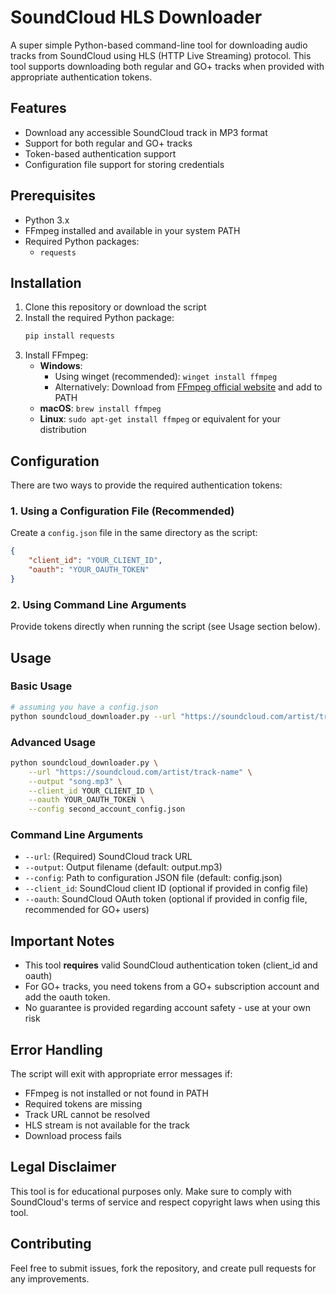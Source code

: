 # SoundCloud HLS Downloader

A super simple Python-based command-line tool for downloading audio tracks from SoundCloud using HLS (HTTP Live Streaming) protocol. This tool supports downloading both regular and GO+ tracks when provided with appropriate authentication tokens.

## Features

- Download any accessible SoundCloud track in MP3 format
- Support for both regular and GO+ tracks
- Token-based authentication support
- Configuration file support for storing credentials

## Prerequisites

- Python 3.x
- FFmpeg installed and available in your system PATH
- Required Python packages:
  - `requests`

## Installation

1. Clone this repository or download the script
2. Install the required Python package:
   ```bash
   pip install requests
   ```
3. Install FFmpeg:
   - **Windows**: 
     - Using winget (recommended): `winget install ffmpeg`
     - Alternatively: Download from [FFmpeg official website](https://ffmpeg.org/download.html) and add to PATH
   - **macOS**: `brew install ffmpeg`
   - **Linux**: `sudo apt-get install ffmpeg` or equivalent for your distribution

## Configuration

There are two ways to provide the required authentication tokens:

### 1. Using a Configuration File (Recommended)

Create a `config.json` file in the same directory as the script:

```json
{
	"client_id": "YOUR_CLIENT_ID",
	"oauth": "YOUR_OAUTH_TOKEN"
}
```

### 2. Using Command Line Arguments

Provide tokens directly when running the script (see Usage section below).

## Usage

### Basic Usage

```bash
# assuming you have a config.json
python soundcloud_downloader.py --url "https://soundcloud.com/artist/track-name" --output "song.mp3"
```

### Advanced Usage

```bash
python soundcloud_downloader.py \
    --url "https://soundcloud.com/artist/track-name" \
    --output "song.mp3" \
    --client_id YOUR_CLIENT_ID \
    --oauth YOUR_OAUTH_TOKEN \
    --config second_account_config.json
```

### Command Line Arguments

- `--url`: (Required) SoundCloud track URL
- `--output`: Output filename (default: output.mp3)
- `--config`: Path to configuration JSON file (default: config.json)
- `--client_id`: SoundCloud client ID (optional if provided in config file)
- `--oauth`: SoundCloud OAuth token (optional if provided in config file, recommended for GO+ users)

## Important Notes

- This tool **requires** valid SoundCloud authentication token (client_id and oauth)
- For GO+ tracks, you need tokens from a GO+ subscription account and add the oauth token.
- No guarantee is provided regarding account safety - use at your own risk

## Error Handling

The script will exit with appropriate error messages if:

- FFmpeg is not installed or not found in PATH
- Required tokens are missing
- Track URL cannot be resolved
- HLS stream is not available for the track
- Download process fails

## Legal Disclaimer

This tool is for educational purposes only. Make sure to comply with SoundCloud's terms of service and respect copyright laws when using this tool.

## Contributing

Feel free to submit issues, fork the repository, and create pull requests for any improvements.
